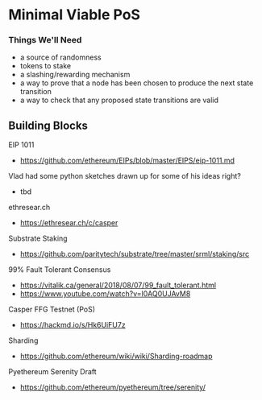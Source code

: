 # Minimal Viable PoS

### Things We'll Need
- a source of randomness
- tokens to stake
- a slashing/rewarding mechanism
- a way to prove that a node has been chosen to produce the next state transition
- a way to check that any proposed state transitions are valid

## Building Blocks

EIP 1011
- https://github.com/ethereum/EIPs/blob/master/EIPS/eip-1011.md

Vlad had some python sketches drawn up for some of his ideas right?
- tbd

ethresear.ch
- https://ethresear.ch/c/casper

Substrate Staking
- https://github.com/paritytech/substrate/tree/master/srml/staking/src

99% Fault Tolerant Consensus
- https://vitalik.ca/general/2018/08/07/99_fault_tolerant.html
- https://www.youtube.com/watch?v=l0AQ0UJAvM8

Casper FFG Testnet (PoS)
- https://hackmd.io/s/Hk6UiFU7z

Sharding
- https://github.com/ethereum/wiki/wiki/Sharding-roadmap

Pyethereum Serenity Draft
- https://github.com/ethereum/pyethereum/tree/serenity/
